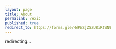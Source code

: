 ```yaml
---
layout: page
title: About
permalink: /exit
published: true
redirect_to: https://forms.gle/4dPWZjZSZU8iRtWN9
---
```


redirecting...
